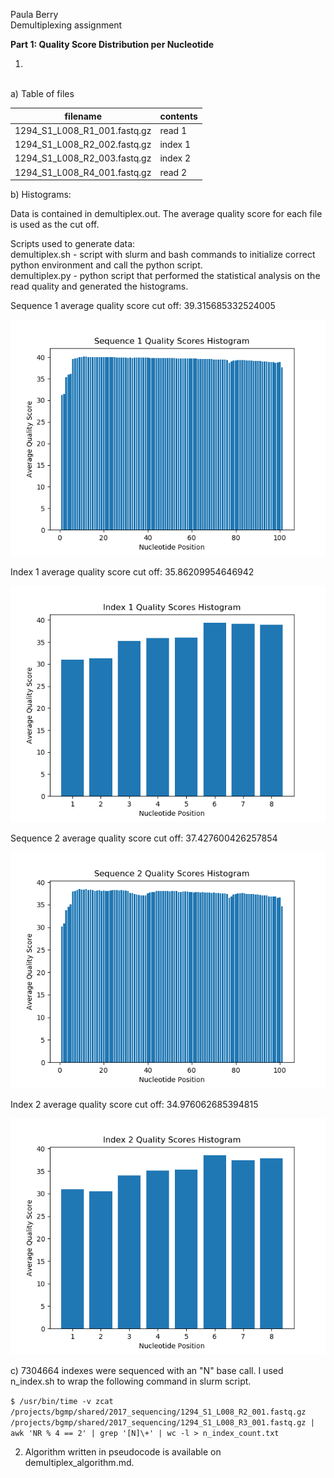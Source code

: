 Paula Berry
<br>Demultiplexing assignment


**Part 1: Quality Score Distribution per Nucleotide**

1.
<br>a) Table of files

| filename | contents |
|------------|--------------|
| 1294_S1_L008_R1_001.fastq.gz | read 1 |
| 1294_S1_L008_R2_002.fastq.gz | index 1 |
| 1294_S1_L008_R2_003.fastq.gz | index 2 |
| 1294_S1_L008_R4_001.fastq.gz | read 2 |

b) Histograms:

Data is contained in demultiplex.out. The average quality score for each file is used as the cut off.

Scripts used to generate data:<br>
demultiplex.sh - script with slurm and bash commands to initialize correct python environment and call the python script.<br>
demultiplex.py - python script that performed the statistical analysis on the read quality and generated the histograms.

Sequence 1 average quality score cut off: 39.315685332524005

![Sequence 1 Histogram](seq1_histogram.png "Sequence 1 Histogram")


Index 1 average quality score cut off: 35.86209954646942

![Index 1 Histogram](index1_histogram.png "Index 1 Histogram")


Sequence 2 average quality score cut off: 37.427600426257854

![Sequence 2 Histogram](seq2_histogram.png "Sequence 2 Histogram")


Index 2 average quality score cut off: 34.976062685394815

![Index 2 Histogram](index2_histogram.png "Index 2 Histogram")


c) 7304664 indexes were sequenced with an "N" base call. I used n_index.sh to wrap the following command in slurm script.

```$ /usr/bin/time -v zcat /projects/bgmp/shared/2017_sequencing/1294_S1_L008_R2_001.fastq.gz /projects/bgmp/shared/2017_sequencing/1294_S1_L008_R3_001.fastq.gz | awk 'NR % 4 == 2' | grep '[N]\+' | wc -l > n_index_count.txt```

2. Algorithm written in pseudocode is available on demultiplex_algorithm.md.
